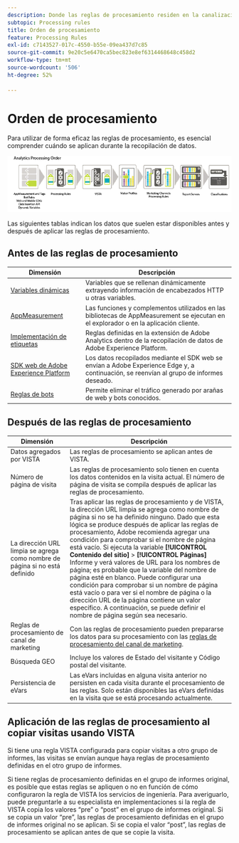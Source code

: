 ```yaml
---
description: Donde las reglas de procesamiento residen en la canalización de datos general de Analytics.
subtopic: Processing rules
title: Orden de procesamiento
feature: Processing Rules
exl-id: c7143527-017c-4550-b55e-09ea437d7c85
source-git-commit: 9e20c5e6470ca5bec823e8ef6314468648c458d2
workflow-type: tm+mt
source-wordcount: '506'
ht-degree: 52%

---
```


# Orden de procesamiento

Para utilizar de forma eficaz las reglas de procesamiento, es esencial comprender cuándo se aplican durante la recopilación de datos.

![Orden de procesamiento](assets/analytics_processing_order.png)

Las siguientes tablas indican los datos que suelen estar disponibles antes y después de aplicar las reglas de procesamiento.

## Antes de las reglas de procesamiento

| Dimensión | Descripción |
|--- |--- |
| [Variables dinámicas](/help/implement/vars/page-vars/dynamic-variables.md) | Variables que se rellenan dinámicamente extrayendo información de encabezados HTTP u otras variables. |
| [AppMeasurement](/help/implement/home.md) | Las funciones y complementos utilizados en las bibliotecas de AppMeasurement se ejecutan en el explorador o en la aplicación cliente. |
| [Implementación de etiquetas](/help/implement/launch/overview.md) | Reglas definidas en la extensión de Adobe Analytics dentro de la recopilación de datos de Adobe Experience Platform. |
| [SDK web de Adobe Experience Platform](https://experienceleague.adobe.com/docs/experience-platform/edge/data-collection/adobe-analytics/analytics-overview.html) | Los datos recopilados mediante el SDK web se envían a Adobe Experience Edge y, a continuación, se reenvían al grupo de informes deseado. |
| [Reglas de bots](/help/admin/admin/bot-removal/bot-rules.md) | Permite eliminar el tráfico generado por arañas de web y bots conocidos. |

## Después de las reglas de procesamiento

| Dimensión | Descripción |
|--- |--- |
| Datos agregados por VISTA | Las reglas de procesamiento se aplican antes de VISTA. |
| Número de página de visita | Las reglas de procesamiento solo tienen en cuenta los datos contenidos en la visita actual. El número de página de visita se compila después de aplicar las reglas de procesamiento. |
| La dirección URL limpia se agrega como nombre de página si no está definido | Tras aplicar las reglas de procesamiento y de VISTA, la dirección URL limpia se agrega como nombre de página si no se ha definido ninguno. Dado que esta lógica se produce después de aplicar las reglas de procesamiento, Adobe recomienda agregar una condición para comprobar si el nombre de página está vacío.  Si ejecuta la variable **[!UICONTROL Contenido del sitio]** > **[!UICONTROL Páginas]** Informe y verá valores de URL para los nombres de página; es probable que la variable del nombre de página esté en blanco.  Puede configurar una condición para comprobar si un nombre de página está vacío o para ver si el nombre de página o la dirección URL de la página contiene un valor específico. A continuación, se puede definir el nombre de página según sea necesario. |
| Reglas de procesamiento de canal de marketing | Con las reglas de procesamiento pueden prepararse los datos para su procesamiento con las [reglas de procesamiento del canal de marketing](https://experienceleague.adobe.com/docs/analytics/components/marketing-channels/c-rules.html?lang=es). |
| Búsqueda GEO | Incluye los valores de Estado del visitante y Código postal del visitante. |
| Persistencia de eVars | Las eVars incluidas en alguna visita anterior no persisten en cada visita durante el procesamiento de las reglas. Solo están disponibles las eVars definidas en la visita que se está procesando actualmente. |

## Aplicación de las reglas de procesamiento al copiar visitas usando VISTA

Si tiene una regla VISTA configurada para copiar visitas a otro grupo de informes, las visitas se envían aunque haya reglas de procesamiento definidas en el otro grupo de informes.

Si tiene reglas de procesamiento definidas en el grupo de informes original, es posible que estas reglas se apliquen o no en función de cómo configuraron la regla de VISTA los servicios de ingeniería. Para averiguarlo, puede preguntarle a su especialista en implementaciones si la regla de VISTA copia los valores “pre” o “post” en el grupo de informes original. Si se copia un valor “pre”, las reglas de procesamiento definidas en el grupo de informes original no se aplican. Si se copia el valor “post”, las reglas de procesamiento se aplican antes de que se copie la visita.
